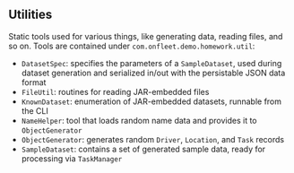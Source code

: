 
## Utilities

Static tools used for various things, like generating data, reading files, and so on.
Tools are contained under `com.onfleet.demo.homework.util`:

- `DatasetSpec`: specifies the parameters of a `SampleDataset`, used during dataset generation and serialized in/out
  with the persistable JSON data format
- `FileUtil`: routines for reading JAR-embedded files
- `KnownDataset`: enumeration of JAR-embedded datasets, runnable from the CLI
- `NameHelper`: tool that loads random name data and provides it to `ObjectGenerator`
- `ObjectGenerator`: generates random `Driver`, `Location`, and `Task` records
- `SampleDataset`: contains a set of generated sample data, ready for processing via `TaskManager`
